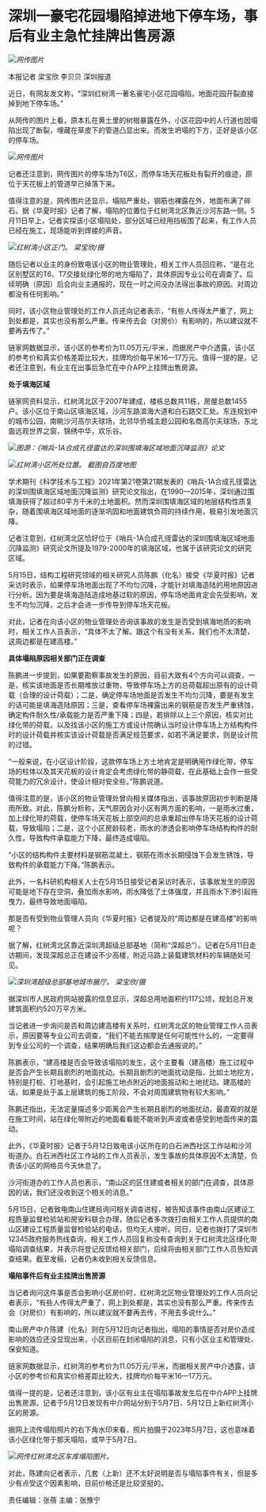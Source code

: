 # 深圳一豪宅花园塌陷掉进地下停车场，事后有业主急忙挂牌出售房源

![](https://inews.gtimg.com/om_bt/Old1sedlOdhR5NXiB4J3oylau2baqReaMVs2BMD0PYA5MAA/1000)_网传图片_

本报记者 梁宝欣 李贝贝 深圳报道

近日，有网友发文称，“深圳红树湾一著名豪宅小区花园塌陷，地面花园开裂直接掉到地下停车场。”

从网传的图片上看，原本扎在黄土里的树根暴露在外，小区花园中的人行道也因塌陷出现了断裂，埋藏在草皮下的管道凸显出来。而发生坍塌的下方，正好是该小区的停车场。

![](https://inews.gtimg.com/news_bt/OpPpZjJvhu-VrWKNz_kJc4IkMIuxK2jEbkIeqr5TN0y4QAA/1000)_网传图片_

记者还注意到，网传图片的停车场为T6区，而停车场天花板处有裂开的痕迹，原位于天花板上的管道早已掉落下来。

值得注意的是，网传图片还显示，塌陷严重处，钢筋也裸露在外，地面布满了碎石。据《华夏时报》记者了解，塌陷的位置位于红树湾北区靠近沙河东路一侧。5月11日早上，记者实探该小区塌陷处，部分区域已经用挡板围了起来，有工作人员已经在施工，现场能听到焊接的声音。

![](https://inews.gtimg.com/om_bt/Oi-JdInx26a-0423P1Az0lFGhfjs2YReLs4eaKAbSuaKgAA/1000)_红树湾小区正门。 梁宝欣/摄_

随后记者以业主的身份致电该小区的物业管理处，相关工作人员回应称，“是在北区别墅区的T6、T7交接处绿化带的地方塌陷了，具体原因专业公司在调查了。后续明确（原因）后会向业主通报的，现在一时之间没办法得出事故的原因。对周边都没有任何影响。”

同时，该小区物业管理处的工作人员还向记者表示，“有些人传得太严重了，网上到处都是，其实也没有那么严重。传来传去会（对房价）有影响的，所以建议就不要再去传了。”

链家网数据显示，该小区的参考价为11.05万元/平米，而据房产中介透露，该小区的参考价和真实价格差距比较大，挂牌均价每平米16—17万元。值得一提的是，记者还注意到，有业主在出事后急忙在中介APP上挂牌出售房源。

**处于填海区域**

链家网资料显示，红树湾北区于2007年建成，楼栋总数共11栋，房屋总数1455户。该小区位于南山区填海区域，沙河东路滨海大道和白石路交汇处。东连规划中的城市公园，南眺沙河高尔夫球场，北邻华侨城主题公园和名商高尔夫球场，东北面远观世界之窗，锦绣中华，欢乐谷。

![](https://inews.gtimg.com/om_bt/O1TyXm7U328h1l834sXwNeN7diCylow92ijFqIEZ11zdwAA/1000)_图源：《哨兵-1A合成孔径雷达的深圳围填海区域地面沉降监测》论文_

![](https://inews.gtimg.com/om_bt/OQjyQHUbUPVuGQy3F4HpR0d9bXQjgRpySSJ6iYCSRxT8oAA/1000)_红树湾小区所处位置。
截图自百度地图_

学术期刊《科学技术与工程》2021年第21卷第21期发表的《哨兵-1A合成孔径雷达的深圳围填海区域地面沉降监测》研究论文指出，在1990—2015年，深圳通过围填海获得了超过80平方千米的土地面积。然而深圳围填海区域的地层结构性质复杂，随着围填海区域地面的逐渐巩固和地面建筑负荷的持续作用，极易引发地面沉降。

记者注意到，红树湾北区恰好位于《哨兵-1A合成孔径雷达的深圳围填海区域地面沉降监测》研究论文所提及1979-2000年的填海区域，也属于该研究论文的研究区域。

5月15日，结构工程研究领域的相关研究人员陈鹏（化名）接受《华夏时报》记者采访时表示，如果停车场地面出现了不均匀沉降，才能针对填海造陆的用地原因进行分析。因为要是填海造陆造成地基过软的原因，停车场地面肯定会先受影响，发生不均匀沉降，之后才会进一步传导到停车场天花板。

对此，记者在向该小区的物业管理处咨询该事故的发生是否受到填海地质的影响时，相关工作人员表示，“具体不太了解。跟这个有没有关系，我们也不太清楚，这周边都是在建高楼。”

**具体塌陷原因相关部门正在调查**

陈鹏进一步提到，如果要勘察事故发生的原因，目前大致有4个方向可以调查，一是，核实该地面是否长期堆放过重物，导致停车场上方的总荷载超出原有的设计荷载（合理的设计荷载）；二是，确定停车场地面是否发生不均匀沉降，要是有发生的话可能是填海造陆原因；三是，查看停车场裸露出来的钢筋是否发生严重锈蚀，确定构件耐久性/承载能力是否严重下降；四是，若排除以上三个原因，核实对比绿化带的荷载，以及找该小区的施工方或设计院确认当时设计停车场上方结构构件时的设计荷载并核实该设计荷载是否满足规范要求，如若不满足要求，则是设计院的过错。

“一般来说，在小区设计阶段，这款停车场上方土地肯定是明确用作绿化带，停车场的柱体以及其天花板的设计肯定会考虑绿化带的静荷载，在此基础上会作一些受荷能力的冗余设计，使设计相对安全些。”陈鹏说道。

值得注意的是，该小区的物业管理处曾向相关媒体指出，该事故原因初步判断是降雨所致。对此，陈鹏分析称，天气原因会对小区有两方面的影响，一是雨水过重，加上绿化带的荷载，使停车场天花板上部空间的总承重超出停车场天花板的设计荷载，导致塌陷；二是，这个小区房龄较老，雨水的渗透会影响停车场结构构件的耐久性，导致构件承载能力下降，最终造成塌陷。

“小区的结构构件主要材料是钢筋混凝土，钢筋在雨水长期侵蚀下会发生锈蚀，导致构件的承载能力下降。”陈鹏表示。

此外，一名科研机构相关人士在5月15日接受记者采访时表示，该事故发生的原因可能是地下存在空洞，叠加雨水影响，雨水降低了土体强度，并且雨水下渗引起拖曳力，最终导致地面塌陷。

那是否有受到物业管理人员向《华夏时报》记者提及的“周边都是在建高楼”的影响呢？

据了解，红树湾北区靠近深圳湾超级总部基地（简称“深超总”）。记者在5月11日走访期间，发现深超总正在建设不少高楼，附近马路上装载建筑材料的车辆随处可见。

![](https://inews.gtimg.com/om_bt/OkXv9_9m73O5NZvBuK6Vf5AXxXUJlFehGLUjKxM_WcnqIAA/1000)_深圳湾超级总部基地城市展厅。
梁宝欣/摄_

据深圳市人民政府网站披露的信息显示，深超总用地面积约117公顷，规划总开发建筑面积约520万平方米。

当记者进一步询问是否和周边建高楼有关系时，红树湾北区的物业管理工作人员表示，原因要等专业公司去调查，“我们不能去揣摩是任何可能性什么的，一定要得到专业公司的一个调查，结果明确后我们这边都会去通报说的。”

陈鹏表示，“建高楼是否会导致该塌陷的发生，这个主要看（建高楼）施工过程中是否会产生长期且剧烈的地面扰动。长期且剧烈的地面扰动是指，比如土地挖方，特别是打桩、打地基时，会引起施工地点附近的地面振动和土地扰动。建高楼的话，如果是处于盖上层建筑的施工阶段，不会对周围建筑物有较大影响。”

陈鹏还指出，无法定量描述多少距离会产生长期且剧烈的地面扰动，最直观的就是在施工时间，站在绿化带附近的地面看看能不能听到声波或者感受到地面传来的震动。

此外，《华夏时报》记者于5月12日致电该小区所在的白石洲西社区工作站和沙河街道办。白石洲西社区工作站的工作人员表示，发生事故的具体原因不太清楚，负责该小区的网格员今天休息了。

沙河街道办的工作人员也表示，“南山区的区住建或者相关的部门在调查，具体原因的话，我们还没收到这个相关的消息。”

5月15日，记者致电南山住建局询问相关调查进程，被告知该事件由南山区建设工程质量监督检验站和房安科联合办理，随后记者多次拨打由相关工作人员提供的南山区建设工程质量监督检验站的电话，但均无人接听。同日，记者也拨打了深圳市12345政府服务热线查询，相关工作人员回复称没有查询到关于红树湾北区绿化带塌陷调查结果，并表示将登记反馈给相关部门，后续将由相关部门工作人员告知调查结果。截至发稿，记者仍未收到相关反馈信息。

**塌陷事件后有业主挂牌出售房源**

当记者询问这件事是否会影响小区房价时，红树湾北区物业管理处的工作人员向记者表示，“有些人传得太严重了，网上到处都是，其实也没有那么严重。传来传去会（对房价）有影响的，所以建议就不要再去传，不用去多说什么。”

南山房产中介陈建（化名）则在5月12日向记者指出，塌陷的事情是否对房价造成影响的效应还没显现出来，小区目前在封闭塌陷的消息，只有小区业主和管理处、保安知道。

链家网数据显示，红树湾的参考价为11.05万元/平米，而据相关房产中介透露，该小区的参考价和真实价格差距比较大，挂牌均价每平米16—17万元。

值得一提的是，记者还注意到，该小区有业主在塌陷事故发生后在中介APP上挂牌出售房源。记者于5月12日发现有中介网站分别于5月7日、5月12日上新红树湾小区的房源。

据网上流传塌陷照片的右下角水印来看，照片拍摄于2023年5月7日，这也意味着该小区绿化带于那天塌陷，或早于5月7日。

![](https://inews.gtimg.com/om_bt/OTKURo_wnNjXFPYXZqF9-mAtln_l4QWbgFa0x2u10ymnIAA/1000)_网传红树湾北区车库塌陷图片。_

对此，陈建向记者表示，几套（上新）还不太好说明是否与塌陷事件有关，但是多少有点受这个因素影响，目前价格还是比较坚挺的。

责任编辑：张蓓 主编：张豫宁


